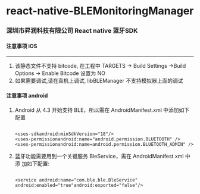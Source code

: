 # react-native-BLEMonitoringManager

### 深圳市昇润科技有限公司 React native   蓝牙SDK

#### 注意事项 iOS
---
1. 该静态文件不支持 bitcode, 在工程中 TARGETS -> Build Settings ->Build Options -> Enable Bitcode 设置为 NO
2. 如果需要调试,请在真机上调试, libBLEManager 不支持模拟器上面的调试


#### 注意事项 android 

1. Android 从 4.3 开始支持 BLE，所以需在 AndroidManifest.xml 中添加如下 配置
    ```

    <uses-sdkandroid:minSdkVersion="18"/>
    <uses-permissionandroid:name="android.permission.BLUETOOTH" />
    <uses-permissionandroid:name=android.permission.BLUETOOTH_ADMIN" />

    ```

2.  蓝牙功能需要用到一个关键服务 BleService，需在 AndroidManifest.xml 中添
加如下配置:

    ```
    
    <service android:name="com.ble.ble.BleService" android:enabled="true"android:exported="false"/>

    ```

